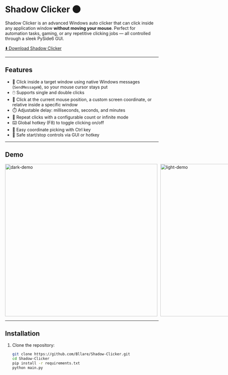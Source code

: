 # Shadow Clicker 🌑

Shadow Clicker is an advanced Windows auto clicker that can click inside any application window **without moving your mouse**. Perfect for automation tasks, gaming, or any repetitive clicking jobs — all controlled through a sleek PySide6 GUI.

[⬇️ Download Shadow Clicker](https://github.com/Bllare/Shadow-Clicker/releases/latest/download/Shadow.Clicker.exe)

---

## Features

- 🎯 Click inside a target window using native Windows messages (`SendMessageW`), so your mouse cursor stays put  
- 🖱️ Supports single and double clicks  
- 📍 Click at the current mouse position, a custom screen coordinate, or relative inside a specific window  
- ⏱️ Adjustable delay: milliseconds, seconds, and minutes  
- 🔁 Repeat clicks with a configurable count or infinite mode  
- ⌨️ Global hotkey (F8) to toggle clicking on/off  
- 🎯 Easy coordinate picking with Ctrl key  
- 🛑 Safe start/stop controls via GUI or hotkey  

---

## Demo
<div style="display: flex; gap: 10px; align-items: center;">
  <img src="https://github.com/user-attachments/assets/ce8b4ed8-1537-4694-9fa4-ddecd2031be0" alt="dark-demo" width="500"/>
  <img src="https://github.com/user-attachments/assets/3ac45739-62e1-4848-9f2b-66c3f19ee4d9" alt="light-demo" width="500"/>
</div>



---

## Installation

1. Clone the repository:
   ```bash
   git clone https://github.com/Bllare/Shadow-Clicker.git
   cd Shadow-Clicker
   pip install -r requirements.txt
   python main.py
   ```
